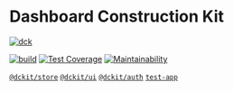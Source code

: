 # Dashboard Construction Kit

[![dck](https://user-images.githubusercontent.com/380645/70829644-e63ae080-1df6-11ea-9ca9-7327f8c81c3f.png)](https://github.com/DCKit)

[![build](https://github.com/DCKit/dckit/workflows/build/badge.svg)](https://github.com/DCKit/dckit/actions?query=workflow%3Abuild) [![Test Coverage](https://api.codeclimate.com/v1/badges/3a39326e0a92e9442bf5/test_coverage)](https://codeclimate.com/github/DCKit/dckit/test_coverage) [![Maintainability](https://api.codeclimate.com/v1/badges/3a39326e0a92e9442bf5/maintainability)](https://codeclimate.com/github/DCKit/dckit/maintainability)

[`@dckit/store`](https://github.com/DCKit/dckit/tree/master/packages/%40dckit/store) [`@dckit/ui`](https://github.com/DCKit/dckit/tree/master/packages/%40dckit/ui) [`@dckit/auth`](https://github.com/DCKit/dckit/tree/master/packages/%40dckit/auth) [`test-app`](https://github.com/DCKit/dckit/tree/master/packages/test-app)
